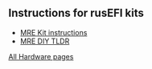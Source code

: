 ## Instructions for rusEFI kits

* [MRE Kit instructions](Hardware-microRusEFI-kit-instructions)
* [MRE DIY TLDR](microRusEFI-DIY-TLDR)

[All Hardware pages](Pages-Hardware)
